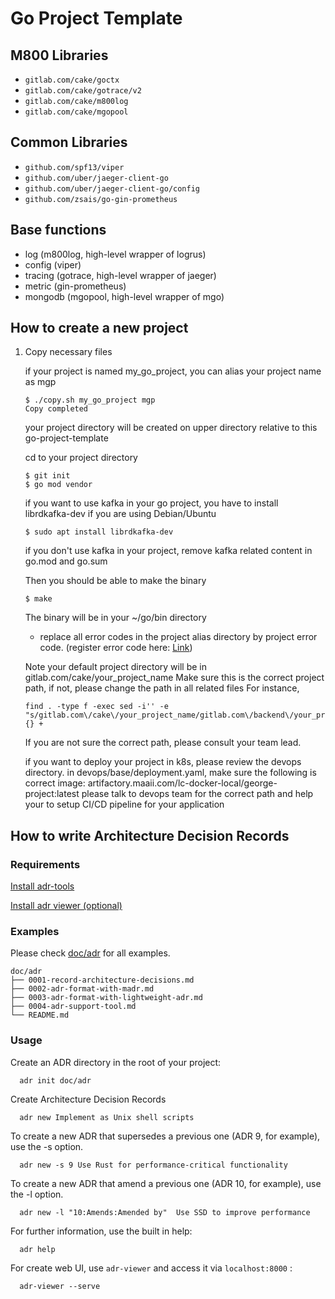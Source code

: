 # Go Project Template

## M800 Libraries

* `gitlab.com/cake/goctx`
* `gitlab.com/cake/gotrace/v2`
* `gitlab.com/cake/m800log`
* `gitlab.com/cake/mgopool`

## Common Libraries

* `github.com/spf13/viper`
* `github.com/uber/jaeger-client-go`
* `github.com/uber/jaeger-client-go/config`
* `github.com/zsais/go-gin-prometheus`

## Base functions

* log (m800log, high-level wrapper of logrus)
* config (viper)
* tracing (gotrace, high-level wrapper of jaeger)
* metric (gin-prometheus)
* mongodb (mgopool, high-level wrapper of mgo)

## How to create a new project

1. Copy necessary files

    if your project is named my_go_project, you can alias your project name as mgp 

    ```shell
    $ ./copy.sh my_go_project mgp
    Copy completed
    ```
    your project directory will be created on upper directory relative to this go-project-template

    cd to your project directory
    ```shell
    $ git init
    $ go mod vendor
    ```
    if you want to use kafka in your go project, you have to install librdkafka-dev if you are using Debian/Ubuntu
    ```shell
    $ sudo apt install librdkafka-dev
    ```
    if you don't use kafka in your project, remove kafka related content in go.mod and go.sum

    Then you should be able to make the binary
    ```shell
    $ make
    ```
    
    The binary will be in your ~/go/bin directory

    * replace all error codes in the project alias directory by project error code. (register error code here: [Link](https://issuetracking.maaii.com:9443/pages/viewpage.action?pageId=88354121))  

    Note your default project directory will be in gitlab.com/cake/your_project_name
    Make sure this is the correct project path, if not, please change the path in all related files
    For instance,
    ```shell
    find . -type f -exec sed -i'' -e "s/gitlab.com\/cake\/your_project_name/gitlab.com\/backend\/your_project_name/g" {} +
    ```
    If you are not sure the correct path, please consult your team lead.

    if you want to deploy your project in k8s, please review the devops directory. 
    in devops/base/deployment.yaml, make sure the following is correct 
    image: artifactory.maaii.com/lc-docker-local/george-project:latest 
    please talk to devops team for the correct path and help your to setup CI/CD pipeline for your application

## How to write Architecture Decision Records

### Requirements

[Install adr-tools](https://github.com/npryce/adr-tools/blob/master/INSTALL.md)

[Install adr viewer (optional)](https://github.com/mrwilson/adr-viewer)

### Examples

Please check [doc/adr](doc/adr/) for all examples.

```tree
doc/adr
├── 0001-record-architecture-decisions.md
├── 0002-adr-format-with-madr.md
├── 0003-adr-format-with-lightweight-adr.md
├── 0004-adr-support-tool.md
└── README.md
```

### Usage

Create an ADR directory in the root of your project:

```shell
  adr init doc/adr
```

Create Architecture Decision Records

```shell
  adr new Implement as Unix shell scripts
```

To create a new ADR that supersedes a previous one (ADR 9, for example), use the -s option.

```shell
  adr new -s 9 Use Rust for performance-critical functionality
```

To create a new ADR that amend a previous one (ADR 10, for example), use the -l option.

```shell
  adr new -l "10:Amends:Amended by"  Use SSD to improve performance
```

For further information, use the built in help:

```shell
  adr help
```

For create web UI, use `adr-viewer` and access it via `localhost:8000` :

```shell
  adr-viewer --serve
```
